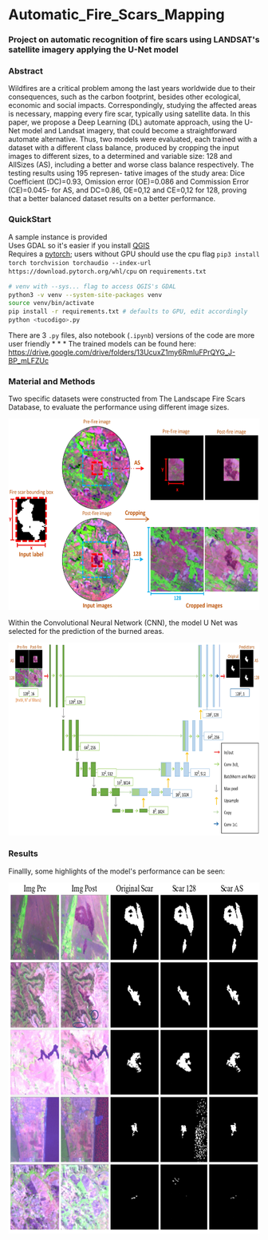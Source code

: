 # Automatic_Fire_Scars_Mapping
### Project on automatic recognition of fire scars using LANDSAT's satellite imagery applying the U-Net model

### Abstract

Wildfires are a critical problem among the last years worldwide due to their consequences, such
as the carbon footprint, besides other ecological, economic and social impacts. Correspondingly,
studying the affected areas is necessary, mapping every fire scar, typically using satellite data.
In this paper, we propose a Deep Learning (DL) automate approach, using the U-Net model and
Landsat imagery, that could become a straightforward automate alternative. Thus, two models
were evaluated, each trained with a dataset with a different class balance, produced by cropping
the input images to different sizes, to a determined and variable size: 128 and AllSizes (AS),
including a better and worse class balance respectively. The testing results using 195 represen-
tative images of the study area: Dice Coefficient (DC)=0.93, Omission error (OE)=0.086 and
Commission Error (CE)=0.045- for AS, and DC=0.86, OE=0,12 and CE=0,12 for 128, proving
that a better balanced dataset results on a better performance.

### QuickStart
A sample instance is provided  
Uses GDAL so it's easier if you install [QGIS](https://qgis.org)  
Requires a [pytorch](https://pytorch.org/get-started/locally/); users without GPU should use the cpu flag `pip3 install torch torchvision torchaudio --index-url https://download.pytorch.org/whl/cpu` on `requirements.txt`  
```bash
# venv with --sys... flag to access QGIS's GDAL
python3 -v venv --system-site-packages venv 
source venv/bin/activate
pip install -r requirements.txt # defaults to GPU, edit accordingly
python <tucodigo>.py
```
There are 3 `.py` files, also notebook (`.ipynb`) versions of the code are more user friendly
*
*
*
The trained models can be found here: https://drive.google.com/drive/folders/13UcuxZ1my6RmIuFPrQYG_J-BP_mLFZUc

### Material and Methods

Two specific datasets were constructed from The Landscape Fire Scars Database, to evaluate the performance using different image sizes. 

<img src="Images/methods_data.jpg" width="615" height="384">

Within the Convolutional Neural Network (CNN), the model U Net was selected for the prediction of the burned areas.

<img src="Images/u_net.jpg" width="755" height="387">

### Results

Finallly, some highlights of the model's performance can be seen:

<img src="Images/performance_sum.jpg" width="732" height="704">